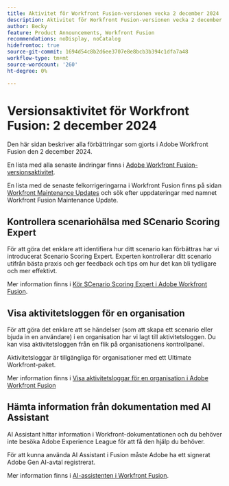 ```yaml
---
title: Aktivitet för Workfront Fusion-versionen vecka 2 december 2024
description: Aktivitet för Workfront Fusion-versionen vecka 2 december 2024
author: Becky
feature: Product Announcements, Workfront Fusion
recommendations: noDisplay, noCatalog
hidefromtoc: true
source-git-commit: 1694d54c8b2d6ee3707e8e8bcb3b394c1dfa7a48
workflow-type: tm+mt
source-wordcount: '260'
ht-degree: 0%

---
```


# Versionsaktivitet för Workfront Fusion: 2 december 2024

Den här sidan beskriver alla förbättringar som gjorts i Adobe Workfront Fusion den 2 december 2024.

En lista med alla senaste ändringar finns i [Adobe Workfront Fusion-versionsaktivitet](../../../product-announcements/product-releases/fusion-release-activity/fusion-release-activity.md).

En lista med de senaste felkorrigeringarna i Workfront Fusion finns på sidan [Workfront Maintenance Updates](https://experienceleague.adobe.com/docs/workfront-known-issues/releases/current-updates.html) och sök efter uppdateringar med namnet Workfront Fusion Maintenance Update.

## Kontrollera scenariohälsa med SCenario Scoring Expert

För att göra det enklare att identifiera hur ditt scenario kan förbättras har vi introducerat Scenario Scoring Expert. Experten kontrollerar ditt scenario utifrån bästa praxis och ger feedback och tips om hur det kan bli tydligare och mer effektivt.

Mer information finns i [Kör SCenario Scoring Expert i Adobe Workfront Fusion](/help/quicksilver/workfront-fusion/scenarios/run-scenario-scoring.md).

## Visa aktivitetsloggen för en organisation

För att göra det enklare att se händelser (som att skapa ett scenario eller bjuda in en användare) i en organisation har vi lagt till aktivitetsloggen. Du kan visa aktivitetsloggen från en flik på organisationens kontrollpanel.

Aktivitetsloggar är tillgängliga för organisationer med ett Ultimate Workfront-paket.

Mer information finns i [Visa aktivitetsloggar för en organisation i Adobe Workfront Fusion](/help/quicksilver/workfront-fusion/organizations/view-activity-logs-for-an-org.md)

## Hämta information från dokumentation med AI Assistant

AI Assistant hittar information i Workfront-dokumentationen och du behöver inte besöka Adobe Experience League för att få den hjälp du behöver.

För att kunna använda AI Assistant i Fusion måste Adobe ha ett signerat Adobe Gen AI-avtal registrerat.

Mer information finns i [AI-assistenten i Workfront Fusion](/help/quicksilver/workfront-fusion/get-started/fusion-ai-assistant.md).

